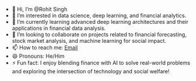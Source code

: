 - 👋 Hi, I’m @Rohit Singh  
- 👀 I’m interested in data science, deep learning, and financial analytics.  
- 🌱 I’m currently learning advanced deep learning architectures and their applications in financial data analysis.  
- 💞️ I’m looking to collaborate on projects related to financial forecasting, stock market analysis, and machine learning for social impact.  
- 📫 How to reach me: [Email](mailto:rohit.singh@example.com)  
- 😄 Pronouns: He/Him  
- ⚡ Fun fact: I enjoy blending finance with AI to solve real-world problems and exploring the intersection of technology and social welfare!


<!---
rohitsinghur/rohitsinghur is a ✨ special ✨ repository because its `README.md` (this file) appears on your GitHub profile.
You can click the Preview link to take a look at your changes.
--->
